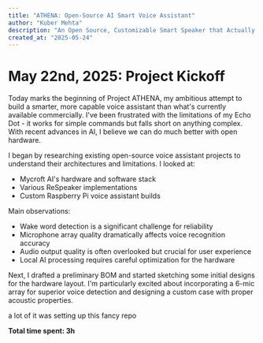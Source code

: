 ```yaml
---
title: "ATHENA: Open-Source AI Smart Voice Assistant"
author: "Kuber Mehta"
description: "An Open Source, Customizable Smart Speaker that Actually Respects you"
created_at: "2025-05-24"
---
```


# May 22nd, 2025: Project Kickoff

Today marks the beginning of Project ATHENA, my ambitious attempt to build a smarter, more capable voice assistant than what's currently available commercially. I've been frustrated with the limitations of my Echo Dot - it works for simple commands but falls short on anything complex. With recent advances in AI, I believe we can do much better with open hardware.

I began by researching existing open-source voice assistant projects to understand their architectures and limitations. I looked at:
- Mycroft AI's hardware and software stack
- Various ReSpeaker implementations
- Custom Raspberry Pi voice assistant builds

Main observations:
- Wake word detection is a significant challenge for reliability
- Microphone array quality dramatically affects voice recognition accuracy
- Audio output quality is often overlooked but crucial for user experience
- Local AI processing requires careful optimization for the hardware

Next, I drafted a preliminary BOM and started sketching some initial designs for the hardware layout. I'm particularly excited about incorporating a 6-mic array for superior voice detection and designing a custom case with proper acoustic properties.

a lot of it was setting up this fancy repo

**Total time spent: 3h**
